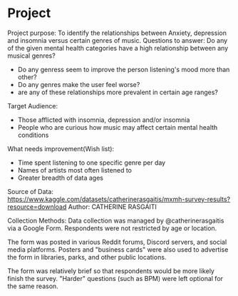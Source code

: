 # Project
Project purpose:
To identify the relationships between Anxiety, depression and insomnia versus certain genres of music.
Questions to answer:
Do any of the given mental health categories have a high relationship between any musical genres?

-   Do any genress seem to improve the person listening's mood more than other?
-   Do any genres make the user feel worse?
-   are any of these relationships more prevalent in certain age ranges?

Target Audience:
- Those afflicted with insomnia, depression and/or insomnia
- People who are curious how music may affect certain mental health conditions

What needs improvement(Wish list):
- Time spent listening to one specific genre per day
- Names of artists most often listened to
- Greater breadth of data ages

Source of Data:
https://www.kaggle.com/datasets/catherinerasgaitis/mxmh-survey-results?resource=download
Author:
CATHERINE RASGAITI

Collection Methods:
Data collection was managed by @catherinerasgaitis via a Google Form. Respondents were not restricted by age or location.

The form was posted in various Reddit forums, Discord servers, and social media platforms. Posters and "business cards" were also used to advertise the form in libraries, parks, and other public locations.

The form was relatively brief so that respondents would be more likely finish the survey. "Harder" questions (such as BPM) were left optional for the same reason.

